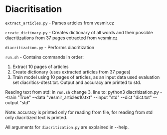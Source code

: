 # Diacritisation

`extract_articles.py` - Parses articles from vesmir.cz

`create_dictinary.py` - Creates dictionary of all words and their possible diacritizations from 37 pages extracted from vesmir.cz

`diacritization.py` - Performs diacritization 

`run.sh` - Contains commands in order: 

1. Extract 10 pages of articles
2. Create dictionary (uses extracted articles from 37 pages)
3. Train model using 10 pages of articles, as an input data used evaluation set diacritics-dtest.txt. Output and accuracy are printed to std.

Reading text from std:
in `run.sh` change 3. line to:
python3 diacritization.py --train "True" --data "vesmir_articles10.txt" --input "std" --dict "dict.txt" --output "std"

Note: accuracy is printed only for reading from file, for reading from std only diacritized text is printed.

All arguments for `diacritization.py` are explained in --help.
